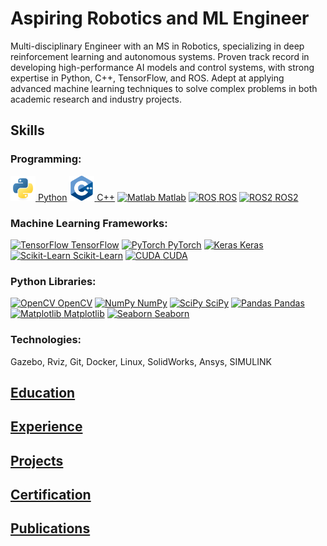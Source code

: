 # Aspiring Robotics and ML Engineer
Multi-disciplinary Engineer with an MS in Robotics, specializing in deep reinforcement learning and autonomous systems. Proven track record in developing high-performance AI models and control systems, with strong expertise in Python, C++, TensorFlow, and ROS. Adept at applying advanced machine learning techniques to solve complex problems in both academic research and industry projects.

## Skills

### Programming:
<a href="https://www.python.org" target="_blank" rel="noreferrer"> <img src="https://raw.githubusercontent.com/devicons/devicon/master/icons/python/python-original.svg" alt="Python" width="40" height="40" title="Python">
</a> [Python]("https://www.python.org")  <a href="https://cplusplus.com/" target="_blank" rel="noreferrer"> <img src="https://raw.githubusercontent.com/devicons/devicon/master/icons/cplusplus/cplusplus-original.svg" alt="cplusplus" width="40" height="40" title="C++">
</a> [C++]("https://cplusplus.com/")  <a href="https://www.mathworks.com/" target="_blank" rel="noreferrer"> <img src="https://upload.wikimedia.org/wikipedia/commons/2/21/Matlab_Logo.png" alt="Matlab" width="40" height="40" title="Matlab"> </a> [Matlab](https://www.mathworks.com/)  <a href="https://www.ros.org/" target="_blank" rel="noreferrer"> <img src="https://upload.wikimedia.org/wikipedia/commons/b/bb/Ros_logo.svg" alt="ROS" width="40" height="40" title="ROS"> </a> [ROS](https://www.ros.org/)  <a href="https://www.ros.org/" target="_blank" rel="noreferrer"> <img src="https://www.roboticsunveiled.com/wp-content/uploads/2024/03/ROS-2_logo-1024x297.png" alt="ROS2" width="60" height="40" title="ROS2"> </a> [ROS2](https://docs.ros.org/en/foxy/index.html)

### Machine Learning Frameworks:
<a href="https://www.tensorflow.org" target="_blank" rel="noreferrer"> <img src="https://www.vectorlogo.zone/logos/tensorflow/tensorflow-icon.svg" alt="TensorFlow" width="40" height="40" title="TensorFlow"> </a> [TensorFlow](https://www.tensorflow.org)  <a href="https://pytorch.org/" target="_blank" rel="noreferrer"> <img src="https://www.vectorlogo.zone/logos/pytorch/pytorch-icon.svg" alt="PyTorch" width="40" height="40" title="PyTorch"> </a> [PyTorch](https://pytorch.org/)  <a href="https://keras.io/" target="_blank" rel="noreferrer"> <img src="https://upload.wikimedia.org/wikipedia/commons/a/ae/Keras_logo.svg" alt="Keras" width="40" height="40" title="Keras"> </a> [Keras](https://keras.io/)  <a href="https://scikit-learn.org/" target="_blank" rel="noreferrer"> <img src="https://upload.wikimedia.org/wikipedia/commons/0/05/Scikit_learn_logo_small.svg" alt="Scikit-Learn" width="40" height="40" title="Scikit-Learn"> </a> [Scikit-Learn](https://scikit-learn.org/)  <a href="https://developer.nvidia.com/about-cuda" target="_blank" rel="noreferrer"> <img src="https://www.svgrepo.com/show/373541/cuda.svg" alt="CUDA" width="40" height="40" title="CUDA"> </a> [CUDA](https://developer.nvidia.com/about-cuda)

### Python Libraries:
<a href="https://opencv.org/" target="_blank" rel="noreferrer"> <img src="https://www.vectorlogo.zone/logos/opencv/opencv-icon.svg" alt="OpenCV" width="40" height="40" title="OpenCV"> </a> [OpenCV](https://opencv.org/)  <a href="https://numpy.org/" target="_blank" rel="noreferrer"> <img src="https://cdn.worldvectorlogo.com/logos/numpy-1.svg" alt="NumPy" width="40" height="40" title="NumPy"> </a> [NumPy](https://numpy.org/)  <a href="https://scipy.org/" target="_blank" rel="noreferrer"> <img src="https://upload.wikimedia.org/wikipedia/commons/b/b2/SCIPY_2.svg" alt="SciPy" width="40" height="40" title="SciPy"> </a> [SciPy](https://scipy.org/)  <a href="https://pandas.pydata.org/" target="_blank" rel="noreferrer"> <img src="https://upload.wikimedia.org/wikipedia/commons/e/ed/Pandas_logo.svg" alt="Pandas" width="40" height="40" title="Pandas"> </a> [Pandas](https://pandas.pydata.org/)  <a href="https://matplotlib.org/" target="_blank" rel="noreferrer"> <img src="https://upload.wikimedia.org/wikipedia/commons/8/84/Matplotlib_icon.svg" alt="Matplotlib" width="40" height="40" title="Matplotlib"> </a> [Matplotlib](https://matplotlib.org/)  <a href="https://seaborn.pydata.org/" target="_blank" rel="noreferrer"> <img src="https://cdn.worldvectorlogo.com/logos/seaborn-1.svg" alt="Seaborn" width="40" height="40" title="Seaborn"> </a> [Seaborn](https://seaborn.pydata.org/)

### Technologies:
Gazebo, Rviz, Git, Docker, Linux, SolidWorks, Ansys, SIMULINK

## [Education](Education.md) <br>
## [Experience](Experience.md) <br>
## [Projects](Projects.md)
## [Certification](Certifications.md)
## [Publications](Publications.md)
